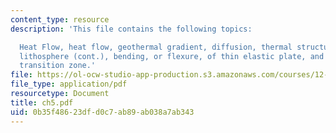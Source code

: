 ```yaml
---
content_type: resource
description: 'This file contains the following topics:

  Heat Flow, heat flow, geothermal gradient, diffusion, thermal structure of the oceanic
  lithosphere (cont.), bending, or flexure, of thin elastic plate, and the upper mantle
  transition zone.'
file: https://ol-ocw-studio-app-production.s3.amazonaws.com/courses/12-201-essentials-of-geophysics-fall-2004/0b35f48623dfd0c7ab89ab038a7ab343_ch5.pdf
file_type: application/pdf
resourcetype: Document
title: ch5.pdf
uid: 0b35f486-23df-d0c7-ab89-ab038a7ab343
---
```


